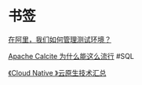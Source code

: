 # 书签

[在阿里，我们如何管理测试环境？](https://mp.weixin.qq.com/s/6IBt-IEO2Ko215PfEwIh-w)

[Apache Calcite 为什么能这么流行](https://mp.weixin.qq.com/s/pwUmwSMWQr5r_w0NBDzjew) #SQL

[《Cloud Native 》云原生技术汇总](https://yq.aliyun.com/articles/563160)